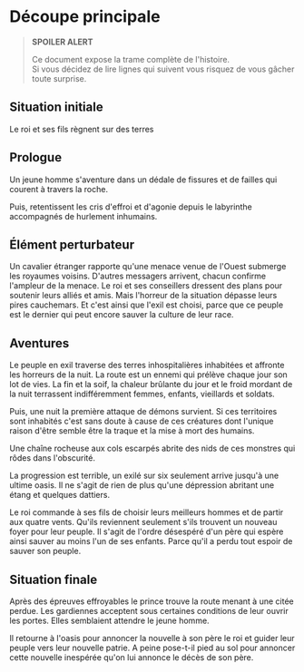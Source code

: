 # Découpe principale

>**SPOILER ALERT**
>
>Ce document expose la trame complète de l'histoire.\
>Si vous décidez de lire lignes qui suivent vous risquez de vous gâcher toute surprise.

## Situation initiale
Le roi et ses fils règnent sur des terres

## Prologue
Un jeune homme s'aventure dans un dédale de fissures et de failles qui courent à travers la roche.

Puis, retentissent les cris d'effroi et d'agonie depuis le labyrinthe accompagnés de hurlement inhumains.

## Élément perturbateur
Un cavalier étranger rapporte qu'une menace venue de l'Ouest submerge les royaumes voisins.
D'autres messagers arrivent, chacun confirme l'ampleur de la menace.
Le roi et ses conseillers dressent des plans pour soutenir leurs alliés et amis.
Mais l'horreur de la situation dépasse leurs pires cauchemars.
Et c'est ainsi que l'exil est choisi, parce que ce peuple est le dernier qui peut encore sauver la culture de leur race.

## Aventures
Le peuple en exil traverse des terres inhospitalières inhabitées et affronte les horreurs de la nuit.
La route est un ennemi qui prélève chaque jour son lot de vies.
La fin et la soif, la chaleur brûlante du jour et le froid mordant de la nuit terrassent indifféremment femmes, enfants, vieillards et soldats.

Puis, une nuit la première attaque de démons survient.
Si ces territoires sont inhabités c'est sans doute à cause de ces créatures dont l'unique raison d'être semble être la traque et la mise à mort des humains.

Une chaîne rocheuse aux cols escarpés abrite des nids de ces monstres qui rôdes dans l'obscurité.

La progression est terrible, un exilé sur six seulement arrive jusqu'à une ultime oasis.
Il ne s'agit de rien de plus qu'une dépression abritant une étang et quelques dattiers.

Le roi commande à ses fils de choisir leurs meilleurs hommes et de partir aux quatre vents.
Qu'ils reviennent seulement s'ils trouvent un nouveau foyer pour leur peuple.
Il s'agit de l'ordre désespéré d'un père qui espère ainsi sauver au moins l'un de ses enfants.
Parce qu'il a perdu tout espoir de sauver son peuple.

## Situation finale
Après des épreuves effroyables le prince trouve la route menant à une citée perdue.
Les gardiennes acceptent sous certaines conditions de leur ouvrir les portes.
Elles semblaient attendre le jeune homme.

Il retourne à l'oasis pour annoncer la nouvelle à son père le roi et guider leur peuple vers leur nouvelle patrie.
A peine pose-t-il pied au sol pour annoncer cette nouvelle inespérée qu'on lui annonce le décès de son père.